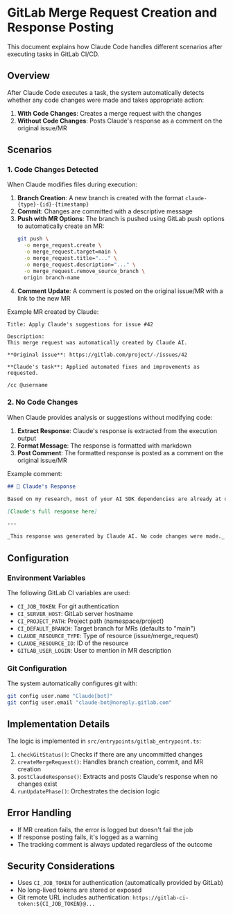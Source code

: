 # GitLab Merge Request Creation and Response Posting

This document explains how Claude Code handles different scenarios after executing tasks in GitLab CI/CD.

## Overview

After Claude Code executes a task, the system automatically detects whether any code changes were made and takes appropriate action:

1. **With Code Changes**: Creates a merge request with the changes
2. **Without Code Changes**: Posts Claude's response as a comment on the original issue/MR

## Scenarios

### 1. Code Changes Detected

When Claude modifies files during execution:

1. **Branch Creation**: A new branch is created with the format `claude-{type}-{id}-{timestamp}`
2. **Commit**: Changes are committed with a descriptive message
3. **Push with MR Options**: The branch is pushed using GitLab push options to automatically create an MR:
   ```bash
   git push \
     -o merge_request.create \
     -o merge_request.target=main \
     -o merge_request.title="..." \
     -o merge_request.description="..." \
     -o merge_request.remove_source_branch \
     origin branch-name
   ```
4. **Comment Update**: A comment is posted on the original issue/MR with a link to the new MR

Example MR created by Claude:

```
Title: Apply Claude's suggestions for issue #42

Description:
This merge request was automatically created by Claude AI.

**Original issue**: https://gitlab.com/project/-/issues/42

**Claude's task**: Applied automated fixes and improvements as requested.

/cc @username
```

### 2. No Code Changes

When Claude provides analysis or suggestions without modifying code:

1. **Extract Response**: Claude's response is extracted from the execution output
2. **Format Message**: The response is formatted with markdown
3. **Post Comment**: The formatted response is posted as a comment on the original issue/MR

Example comment:

```markdown
## 🤖 Claude's Response

Based on my research, most of your AI SDK dependencies are already at or very close to their latest versions...

[Claude's full response here]

---

_This response was generated by Claude AI. No code changes were made._
```

## Configuration

### Environment Variables

The following GitLab CI variables are used:

- `CI_JOB_TOKEN`: For git authentication
- `CI_SERVER_HOST`: GitLab server hostname
- `CI_PROJECT_PATH`: Project path (namespace/project)
- `CI_DEFAULT_BRANCH`: Target branch for MRs (defaults to "main")
- `CLAUDE_RESOURCE_TYPE`: Type of resource (issue/merge_request)
- `CLAUDE_RESOURCE_ID`: ID of the resource
- `GITLAB_USER_LOGIN`: User to mention in MR description

### Git Configuration

The system automatically configures git with:

```bash
git config user.name "Claude[bot]"
git config user.email "claude-bot@noreply.gitlab.com"
```

## Implementation Details

The logic is implemented in `src/entrypoints/gitlab_entrypoint.ts`:

1. `checkGitStatus()`: Checks if there are any uncommitted changes
2. `createMergeRequest()`: Handles branch creation, commit, and MR creation
3. `postClaudeResponse()`: Extracts and posts Claude's response when no changes exist
4. `runUpdatePhase()`: Orchestrates the decision logic

## Error Handling

- If MR creation fails, the error is logged but doesn't fail the job
- If response posting fails, it's logged as a warning
- The tracking comment is always updated regardless of the outcome

## Security Considerations

- Uses `CI_JOB_TOKEN` for authentication (automatically provided by GitLab)
- No long-lived tokens are stored or exposed
- Git remote URL includes authentication: `https://gitlab-ci-token:${CI_JOB_TOKEN}@...`
